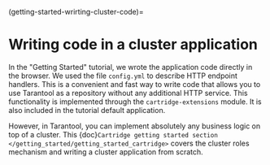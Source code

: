 (getting-started-wrirting-cluster-code)=

# Writing code in a cluster application

In the "Getting Started" tutorial,
we wrote the application code directly in the browser.
We used the file `config.yml` to describe HTTP endpoint handlers.
This is a convenient and fast way to write code
that allows you to use Tarantool as a repository without any additional HTTP service.
This functionality is implemented through the `cartridge-extensions` module.
It is also included in the tutorial default application.

However, in Tarantool, you can implement absolutely any business logic on top of a cluster.
This {doc}`Cartridge getting started section </getting_started/getting_started_cartridge>`
covers the cluster roles mechanism and writing a cluster application from scratch.
